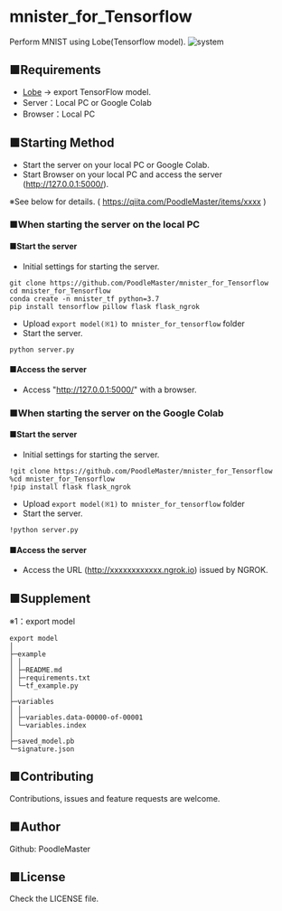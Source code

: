 # mnister_for_Tensorflow
Perform MNIST using Lobe(Tensorflow model).
![system](https://xxxx)

## ■Requirements
- [Lobe](https://lobe.ai/) -> export TensorFlow model.
- Server：Local PC or Google Colab
- Browser：Local PC

## ■Starting Method
- Start the server on your local PC or Google Colab.
- Start Browser on your local PC and access the server (http://127.0.0.1:5000/).

※See below for details. ( https://qiita.com/PoodleMaster/items/xxxx )

### ■When starting the server on the local PC
#### ■Start the server
- Initial settings for starting the server.
``` 
git clone https://github.com/PoodleMaster/mnister_for_Tensorflow
cd mnister_for_Tensorflow
conda create -n mnister_tf python=3.7
pip install tensorflow pillow flask flask_ngrok
```
- Upload `export model(※1)` to` mnister_for_tensorflow` folder
- Start the server.
```
python server.py
```

#### ■Access the server
- Access "http://127.0.0.1:5000/" with a browser.


### ■When starting the server on the Google Colab
#### ■Start the server
- Initial settings for starting the server.
``` 
!git clone https://github.com/PoodleMaster/mnister_for_Tensorflow
%cd mnister_for_Tensorflow
!pip install flask flask_ngrok
```
- Upload `export model(※1)` to` mnister_for_tensorflow` folder
- Start the server.
```
!python server.py
```

#### ■Access the server
- Access the URL (http://xxxxxxxxxxxx.ngrok.io) issued by NGROK.

## ■Supplement
※1：export model
```
export model
│
├─example
│ │
│ ├─README.md
│ ├─requirements.txt
│ └─tf_example.py
│
├─variables
│ │
│ ├─variables.data-00000-of-00001
│ └─variables.index
│
├─saved_model.pb
└─signature.json
```

## ■Contributing
Contributions, issues and feature requests are welcome.

## ■Author
Github: PoodleMaster

## ■License
Check the LICENSE file.
